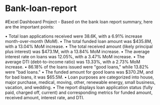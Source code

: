# Bank-loan-report
#Excel Dashboard Project - 
Based on the bank loan report summary, here are the important points:

• Total loan applications received were 38.6K, with a 6.91% increase month-over-month (MoM).
• The total funded loan amount was $435.8M, with a 13.04% MoM increase.
• The total received amount (likely principal plus interest) was $473.1M, with a 13.84% MoM increase.
• The average interest rate on loans was 12.05%, with a 3.47% MoM increase.
• The average DTI (debt-to-income ratio) was 13.33%, with a 2.73% MoM increase.
• 86.18% of the loans issued were "good loans," while 13.82% were "bad loans."
• The funded amount for good loans was $370.2M, and for bad loans, it was $65.5M.
• Loan purposes are categorized into house, major purchase, medical, moving, other, renewable energy, small business, vacation, and wedding.
• The report displays loan application status (fully paid, charged off, current) and corresponding metrics for funded amount, received amount, interest rate, and DTI.
